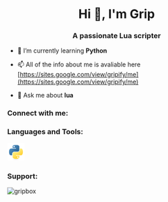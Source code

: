 <h1 align="center">Hi 👋, I'm Grip</h1>
<h3 align="center">A passionate Lua scripter</h3>

- 🌱 I’m currently learning **Python**

- 📫 All of the info about me is avaliable here [https://sites.google.com/view/gripify/me](https://sites.google.com/view/gripify/me)

- 💬 Ask me about **lua**

<h3 align="left">Connect with me:</h3>
<p align="left">
</p>

<h3 align="left">Languages and Tools:</h3>
<p align="left"> <a href="https://www.python.org" target="_blank" rel="noreferrer"> <img src="https://raw.githubusercontent.com/devicons/devicon/master/icons/python/python-original.svg" alt="python" width="40" height="40"/> </a> </p>

<h3 align="left">Support:</h3>
<p><a href="https://ko-fi.com/gripbox"> <img align="left" src="https://cdn.ko-fi.com/cdn/kofi3.png?v=3" height="50" width="210" alt="gripbox" /></a></p><br><br>
